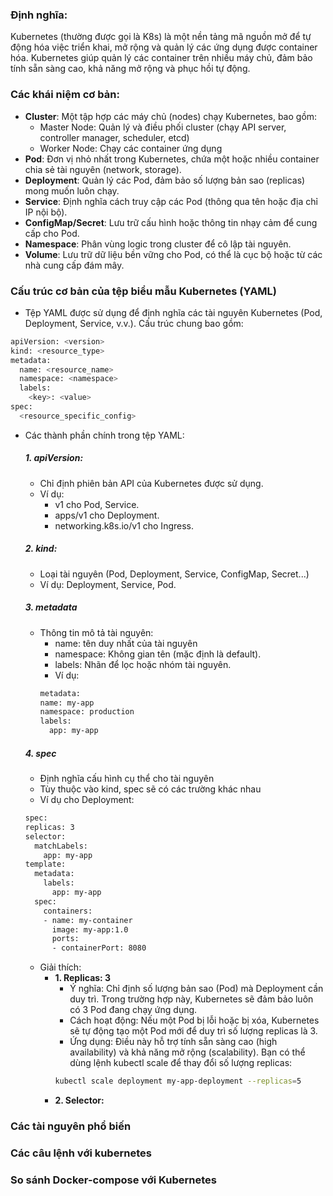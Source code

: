 ### Định nghĩa:
Kubernetes (thường được gọi là K8s) là một nền tảng mã nguồn mở để tự động hóa việc triển khai, mở rộng và quản lý các ứng dụng được container hóa. Kubernetes giúp quản lý các container trên nhiều máy chủ, đảm bảo tính sẵn sàng cao, khả năng mở rộng và phục hồi tự động.

### Các khái niệm cơ bản:
- **Cluster**: Một tập hợp các máy chủ (nodes) chạy Kubernetes, bao gồm:
  - Master Node: Quản lý và điều phối cluster (chạy API server, controller manager, scheduler, etcd)
  - Worker Node: Chạy các container ứng dụng
- **Pod**: Đơn vị nhỏ nhất trong Kubernetes, chứa một hoặc nhiều container chia sẻ tài nguyên (network, storage).
- **Deployment**: Quản lý các Pod, đảm bảo số lượng bản sao (replicas) mong muốn luôn chạy.
- **Service**: Định nghĩa cách truy cập các Pod (thông qua tên hoặc địa chỉ IP nội bộ).
- **ConfigMap/Secret**: Lưu trữ cấu hình hoặc thông tin nhạy cảm để cung cấp cho Pod.
- **Namespace**: Phân vùng logic trong cluster để cô lập tài nguyên.
- **Volume**: Lưu trữ dữ liệu bền vững cho Pod, có thể là cục bộ hoặc từ các nhà cung cấp đám mây.

### Cấu trúc cơ bản của tệp biểu mẫu Kubernetes (YAML)
- Tệp YAML được sử dụng để định nghĩa các tài nguyên Kubernetes (Pod, Deployment, Service, v.v.). Cấu trúc chung bao gồm:
```bash
apiVersion: <version>
kind: <resource_type>
metadata:
  name: <resource_name>
  namespace: <namespace>
  labels:
    <key>: <value>
spec:
  <resource_specific_config>
```
- Các thành phần chính trong tệp YAML:
  ##### **1. apiVersion**: 
  - Chỉ định phiên bản API của Kubernetes được sử dụng.
  - Ví dụ: 
    - v1 cho Pod, Service.
    - apps/v1 cho Deployment.
    - networking.k8s.io/v1 cho Ingress.
  
  ##### **2. kind**: 
  - Loại tài nguyên (Pod, Deployment, Service, ConfigMap, Secret...)
  - Ví dụ: Deployment, Service, Pod.
  
  ##### **3. metadata**
  - Thông tin mô tả tài nguyên: 
    - name: tên duy nhất của tài nguyên
    - namespace: Không gian tên (mặc định là default).
    - labels: Nhãn để lọc hoặc nhóm tài nguyên.
    - Ví dụ: 
    ```bash
    metadata:
    name: my-app
    namespace: production
    labels:
      app: my-app
    ```
  ##### **4. spec**
  - Định nghĩa cấu hình cụ thể cho tài nguyên
  - Tùy thuộc vào kind, spec sẽ có các trường khác nhau
  - Ví dụ cho Deployment: 
  ```bash
  spec:
  replicas: 3
  selector:
    matchLabels:
      app: my-app
  template:
    metadata:
      labels:
        app: my-app
    spec:
      containers:
      - name: my-container
        image: my-app:1.0
        ports:
        - containerPort: 8080
  ```
  - Giải thích: 
    - **1. Replicas: 3**
      + Ý nghĩa: Chỉ định số lượng bản sao (Pod) mà Deployment cần duy trì. Trong trường hợp này, Kubernetes sẽ đảm bảo luôn có 3 Pod đang chạy ứng dụng.
      + Cách hoạt động: Nếu một Pod bị lỗi hoặc bị xóa, Kubernetes sẽ tự động tạo một Pod mới để duy trì số lượng replicas là 3.
      + Ứng dụng: Điều này hỗ trợ tính sẵn sàng cao (high availability) và khả năng mở rộng (scalability). Bạn có thể dùng lệnh kubectl scale để thay đổi số lượng replicas:
      ```bash
      kubectl scale deployment my-app-deployment --replicas=5
      ```
    - **2. Selector:**

### Các tài nguyên phổ biến

### Các câu lệnh với kubernetes

### So sánh Docker-compose với Kubernetes